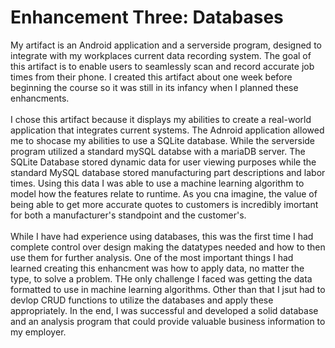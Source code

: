# Enhancement Three: Databases 

  My artifact is an Android application and a serverside program, designed to integrate with my workplaces current data recording system. The goal of this artifact is to enable users to seamlessly scan and record accurate job times from their phone. I created this artifact about one week before beginning the course so it was still in its infancy when I planned these enhancments.\
  \
  I chose this artifact because it displays my abilities to create a real-world application that integrates current systems. The Adnroid application allowed me to shocase my abilities to use a SQLite database. While the serverside program utilized a standard mySQL databse with a mariaDB server. The SQLite Database stored dynamic data for user viewing purposes while the standard MySQL database stored manufacturing part descriptions and labor times. Using this data I was able to use a machine learning algorithm to model how the features relate to runtime. As you cna imagine, the value of being able to get more accurate quotes to customers is incredibly imortant for both a manufacturer's standpoint and the customer's.\
  \
  	While I have had experience using databases, this was the first time I had complete control over design making the datatypes needed and how to then use them for further analysis. One of the most important things I had learned creating this enhancment was how to apply data, no matter the type, to solve a problem. THe only challenge I faced was getting the data formatted to use in machine learning algorithms. Other than that I jsut had to devlop CRUD functions to utilize the databases and apply these appropriately. In the end,  I was successful and developed a solid database and an analysis program that could provide valuable business information to my employer.
